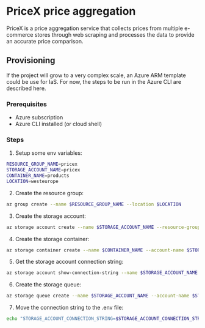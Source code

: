 # PriceX price aggregation

PriceX is a price aggregation service that collects prices from multiple e-commerce stores through web scraping and processes the data to provide an accurate price comparison.

## Provisioning

If the project will grow to a very complex scale, an Azure ARM template could be use for IaS. For now, the steps to be run in the Azure CLI are described here.

### Prerequisites

- Azure subscription
- Azure CLI installed (or cloud shell)

### Steps

1. Setup some env variables:

```bash
RESOURCE_GROUP_NAME=pricex
STORAGE_ACCOUNT_NAME=pricex
CONTAINER_NAME=products
LOCATION=westeurope
```

2. Create the resource group:

```bash
az group create --name $RESOURCE_GROUP_NAME --location $LOCATION
```

3. Create the storage account:

```bash
az storage account create --name $STORAGE_ACCOUNT_NAME --resource-group $RESOURCE_GROUP_NAME --location $LOCATION --sku Standard_LRS
```

4. Create the storage container:

```bash
az storage container create --name $CONTAINER_NAME --account-name $STORAGE_ACCOUNT_NAME
```

5. Get the storage account connection string:

```bash
az storage account show-connection-string --name $STORAGE_ACCOUNT_NAME --resource-group $RESOURCE_GROUP_NAME --query connectionString --output tsv
```

6. Create the storage queue:

```bash
az storage queue create --name $STORAGE_ACCOUNT_NAME --account-name $STORAGE_ACCOUNT_NAME --connection-string $STORAGE_ACCOUNT_CONNECTION_STRING
```

7. Move the connection string to the .env file:

```bash
echo "STORAGE_ACCOUNT_CONNECTION_STRING=$STORAGE_ACCOUNT_CONNECTION_STRING" >> .env
```
